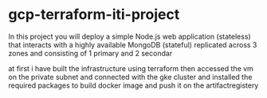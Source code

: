 # gcp-terraform-iti-project
In this project you will deploy a simple Node.js web application (stateless) that
interacts with a highly available MongoDB (stateful) replicated across 3 zones
and consisting of 1 primary and 2 secondar 

at first i have built the infrastructure using terraform 
then accessed the vm on the private subnet and connected with the gke cluster 
and installed the required packages to build docker image and push it on the artifactregistery
